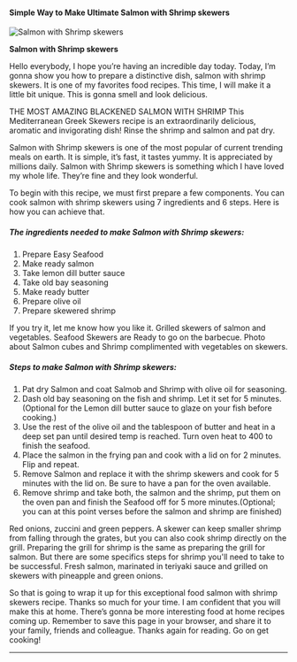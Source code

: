             

#### Simple Way to Make Ultimate Salmon with Shrimp skewers

![Salmon with Shrimp skewers](https://img-global.cpcdn.com/recipes/6753084113944576/751x532cq70/salmon-with-shrimp-skewers-recipe-main-photo.jpg)

**Salmon with Shrimp skewers**

Hello everybody, I hope you’re having an incredible day today. Today, I’m gonna show you how to prepare a distinctive dish, salmon with shrimp skewers. It is one of my favorites food recipes. This time, I will make it a little bit unique. This is gonna smell and look delicious.

THE MOST AMAZING BLACKENED SALMON WITH SHRIMP This Mediterranean Greek Skewers recipe is an extraordinarily delicious, aromatic and invigorating dish! Rinse the shrimp and salmon and pat dry.

Salmon with Shrimp skewers is one of the most popular of current trending meals on earth. It is simple, it’s fast, it tastes yummy. It is appreciated by millions daily. Salmon with Shrimp skewers is something which I have loved my whole life. They’re fine and they look wonderful.

To begin with this recipe, we must first prepare a few components. You can cook salmon with shrimp skewers using 7 ingredients and 6 steps. Here is how you can achieve that.

##### The ingredients needed to make Salmon with Shrimp skewers:

1.  Prepare Easy Seafood
2.  Make ready salmon
3.  Take lemon dill butter sauce
4.  Take old bay seasoning
5.  Make ready butter
6.  Prepare olive oil
7.  Prepare skewered shrimp

If you try it, let me know how you like it. Grilled skewers of salmon and vegetables. Seafood Skewers are Ready to go on the barbecue. Photo about Salmon cubes and Shrimp complimented with vegetables on skewers.

##### Steps to make Salmon with Shrimp skewers:

1.  Pat dry Salmon and coat Salmob and Shrimp with olive oil for seasoning.
2.  Dash old bay seasoning on the fish and shrimp. Let it set for 5 minutes. (Optional for the Lemon dill butter sauce to glaze on your fish before cooking.)
3.  Use the rest of the olive oil and the tablespoon of butter and heat in a deep set pan until desired temp is reached. Turn oven heat to 400 to finish the seafood.
4.  Place the salmon in the frying pan and cook with a lid on for 2 minutes. Flip and repeat.
5.  Remove Salmon and replace it with the shrimp skewers and cook for 5 minutes with the lid on. Be sure to have a pan for the oven available.
6.  Remove shrimp and take both, the salmon and the shrimp, put them on the oven pan and finish the Seafood off for 5 more minutes.(Optional; you can at this point verses before the salmon and shrimp are finished)

Red onions, zuccini and green peppers. A skewer can keep smaller shrimp from falling through the grates, but you can also cook shrimp directly on the grill. Preparing the grill for shrimp is the same as preparing the grill for salmon. But there are some specifics steps for shrimp you'll need to take to be successful. Fresh salmon, marinated in teriyaki sauce and grilled on skewers with pineapple and green onions.

So that is going to wrap it up for this exceptional food salmon with shrimp skewers recipe. Thanks so much for your time. I am confident that you will make this at home. There’s gonna be more interesting food at home recipes coming up. Remember to save this page in your browser, and share it to your family, friends and colleague. Thanks again for reading. Go on get cooking!

* * *